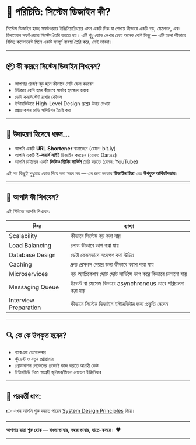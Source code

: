 # 👋 পরিচিতি: সিস্টেম ডিজাইন কী?

সিস্টেম ডিজাইন হচ্ছে সফটওয়্যার ইঞ্জিনিয়ারিংয়ের এমন একটি দিক যা শেখায় কীভাবে একটি বড়, স্কেলেবল, এবং রিলায়েবল সফটওয়্যার সিস্টেম তৈরি করতে হয়। এটি শুধু কোড লেখার চেয়ে অনেক বেশি কিছু — এটি হলো কীভাবে বিভিন্ন কম্পোনেন্ট মিলে একটি সম্পূর্ণ ব্যবস্থা তৈরি করে, সেই ভাবনা।

---

## 📦 কী কারণে সিস্টেম ডিজাইন শিখবেন?

- আপনার প্রজেক্ট বড় হলে কীভাবে সেটি স্কেল করবেন
- ইউজার বেশি হলে কীভাবে সার্ভার হ্যান্ডেল করবে
- ডেটা কনসিস্টেন্ট রাখার কৌশল
- ইন্টারভিউতে High-Level Design প্রশ্নের উত্তর দেওয়া
- প্রোডাকশন রেডি সলিউশন তৈরি করা

---

## 🧩 উদাহরণ হিসেবে ধরুন...

- আপনি একটি **URL Shortener** বানাচ্ছেন (যেমন: bit.ly)
- আপনি একটি **ই-কমার্স সাইট** ডিজাইন করছেন (যেমন: Daraz)
- আপনি চাইছেন একটি **ভিডিও স্ট্রিমিং সার্ভিস** তৈরি করতে (যেমন: YouTube)

এই সব কিছুই শুধুমাত্র কোড দিয়ে করা সম্ভব নয় — এর জন্য দরকার **ডিজাইন চিন্তা** এবং **উপযুক্ত আর্কিটেকচার**।

---

## 🧠 আপনি কী শিখবেন?

এই সিরিজে আপনি শিখবেন:

| বিষয় | ব্যাখ্যা |
|------|---------|
| Scalability | কীভাবে সিস্টেম বড় করা যায় |
| Load Balancing | লোড কীভাবে ভাগ করা যায় |
| Database Design | ডেটা কেমনভাবে সংরক্ষণ করা উচিত |
| Caching | দ্রুত রেসপন্স দেয়ার জন্য কীভাবে ক্যাশ করা যায় |
| Microservices | বড় অ্যাপ্লিকেশন ছোট ছোট সার্ভিসে ভাগ করে কিভাবে চালানো যায় |
| Messaging Queue | ইভেন্ট বা মেসেজ কিভাবে asynchronous ভাবে পরিচালনা করা যায় |
| Interview Preparation | কীভাবে সিস্টেম ডিজাইন ইন্টারভিউর জন্য প্রস্তুতি নেবেন |

---

## 🔍 কে কে উপকৃত হবেন?

- ব্যাকএন্ড ডেভেলপার
- স্টুডেন্ট ও নতুন প্রোগ্রামার
- প্রোডাকশন লেভেলের প্রজেক্টে কাজ করতে আগ্রহী কেউ
- ইন্টারভিউ দিতে আগ্রহী জুনিয়র/মিডল লেভেল ইঞ্জিনিয়ার

---

## 📌 পরবর্তী ধাপ:

👉 এখন আপনি শুরু করতে পারেন [System Design Principles](system-design-principles.md) দিয়ে।

---

**আপনার যাত্রা শুরু হোক — বাংলা ভাষায়, সহজ ভাষায়, হাতে-কলমে। ❤️**

---